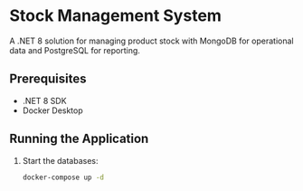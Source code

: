# Stock Management System

A .NET 8 solution for managing product stock with MongoDB for operational data and PostgreSQL for reporting.

## Prerequisites

- .NET 8 SDK
- Docker Desktop

## Running the Application

1. Start the databases:
   ```bash
   docker-compose up -d
